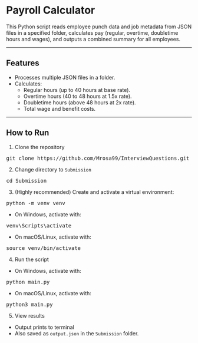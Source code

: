 # Payroll Calculator

This Python script reads employee punch data and job metadata from JSON files in a specified folder, calculates pay (regular, overtime, doubletime hours and wages), and outputs a combined summary for all employees.

---

## Features

- Processes multiple JSON files in a folder.
- Calculates:
  - Regular hours (up to 40 hours at base rate).
  - Overtime hours (40 to 48 hours at 1.5x rate).
  - Doubletime hours (above 48 hours at 2x rate).
  - Total wage and benefit costs.

---

## How to Run

1. Clone the repository
<pre>
git clone https://github.com/Mrosa99/InterviewQuestions.git
</pre>

2. Change directory to `Submission`

<pre>
cd Submission
</pre>

3. (Highly recommended) Create and activate a virtual environment:

<pre>
python -m venv venv
</pre>

- On Windows, activate with:

<pre>
venv\Scripts\activate
</pre>

- On macOS/Linux, activate with:

<pre>
source venv/bin/activate
</pre>

4. Run the script

- On Windows, activate with:

<pre>
python main.py
</pre>

- On macOS/Linux, activate with:

<pre>
python3 main.py
</pre>

5. View results

- Output prints to terminal
- Also saved as `output.json` in the `Submission` folder.
